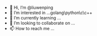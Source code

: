 - 👋 Hi, I’m @liuwenping
- 👀 I’m interested in ...golang\python\c\c++
- 🌱 I’m currently learning ...
- 💞️ I’m looking to collaborate on ...
- 📫 How to reach me ...

<!---
liuwenping/liuwenping is a ✨ special ✨ repository because its `README.md` (this file) appears on your GitHub profile.
You can click the Preview link to take a look at your changes.
--->

